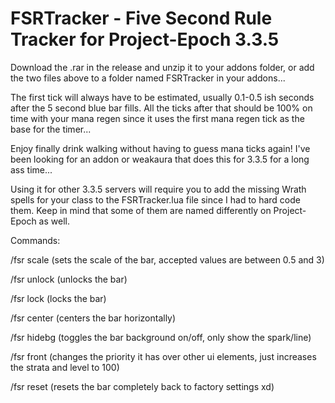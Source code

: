# FSRTracker - Five Second Rule Tracker for Project-Epoch 3.3.5

Download the .rar in the release and unzip it to your addons folder, or add the two files above to a folder named FSRTracker in your addons...

The first tick will always have to be estimated, usually 0.1-0.5 ish seconds after the 5 second blue bar fills.
All the ticks after that should be 100% on time with your mana regen since it uses the first mana regen tick as the base for the timer...

Enjoy finally drink walking without having to guess mana ticks again! I've been looking for an addon or weakaura that does this for 3.3.5 for a long ass time...

Using it for other 3.3.5 servers will require you to add the missing Wrath spells for your class to the FSRTracker.lua file since I had to hard code them. Keep in mind that some of them are named differently on Project-Epoch as well.

Commands:

/fsr scale (sets the scale of the bar, accepted values are between 0.5 and 3)

/fsr unlock (unlocks the bar)

/fsr lock (locks the bar)

/fsr center (centers the bar horizontally)

/fsr hidebg (toggles the bar background on/off, only show the spark/line)

/fsr front (changes the priority it has over other ui elements, just increases the strata and level to 100)

/fsr reset (resets the bar completely back to factory settings xd)

